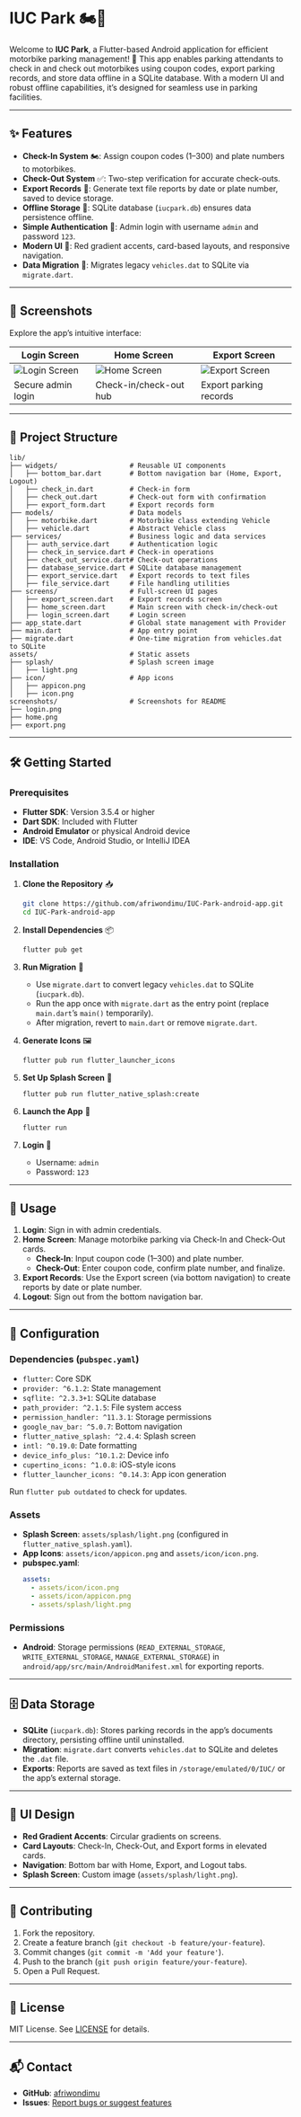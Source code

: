 # IUC Park 🏍️📱

Welcome to **IUC Park**, a Flutter-based Android application for efficient motorbike parking management! 🌟 This app enables parking attendants to check in and check out motorbikes using coupon codes, export parking records, and store data offline in a SQLite database. With a modern UI and robust offline capabilities, it’s designed for seamless use in parking facilities.


---

## ✨ Features

- **Check-In System** 🏍️: Assign coupon codes (1–300) and plate numbers to motorbikes.
- **Check-Out System** ✅: Two-step verification for accurate check-outs.
- **Export Records** 📄: Generate text file reports by date or plate number, saved to device storage.
- **Offline Storage** 💾: SQLite database (`iucpark.db`) ensures data persistence offline.
- **Simple Authentication** 🔐: Admin login with username `admin` and password `123`.
- **Modern UI** 🎨: Red gradient accents, card-based layouts, and responsive navigation.
- **Data Migration** 🔄: Migrates legacy `vehicles.dat` to SQLite via `migrate.dart`.

---

## 📸 Screenshots

Explore the app’s intuitive interface:

| **Login Screen** | **Home Screen** | **Export Screen** |
|------------------|-----------------|-------------------|
| ![Login Screen]([screenshots/login.png](https://github.com/afriwondimu/IUC-Park-android-app/blob/main/assets/screenshots/Loginsample.jpg)) | ![Home Screen](screenshots/home.png) | ![Export Screen](screenshots/export.png) |
| Secure admin login | Check-in/check-out hub | Export parking records |

---

## 📂 Project Structure

```
lib/
├── widgets/                  # Reusable UI components
│   ├── bottom_bar.dart       # Bottom navigation bar (Home, Export, Logout)
│   ├── check_in.dart         # Check-in form
│   ├── check_out.dart        # Check-out form with confirmation
│   ├── export_form.dart      # Export records form
├── models/                   # Data models
│   ├── motorbike.dart        # Motorbike class extending Vehicle
│   ├── vehicle.dart          # Abstract Vehicle class
├── services/                 # Business logic and data services
│   ├── auth_service.dart     # Authentication logic
│   ├── check_in_service.dart # Check-in operations
│   ├── check_out_service.dart# Check-out operations
│   ├── database_service.dart # SQLite database management
│   ├── export_service.dart   # Export records to text files
│   ├── file_service.dart     # File handling utilities
├── screens/                  # Full-screen UI pages
│   ├── export_screen.dart    # Export records screen
│   ├── home_screen.dart      # Main screen with check-in/check-out
│   ├── login_screen.dart     # Login screen
├── app_state.dart            # Global state management with Provider
├── main.dart                 # App entry point
├── migrate.dart              # One-time migration from vehicles.dat to SQLite
assets/                       # Static assets
├── splash/                   # Splash screen image
│   ├── light.png
├── icon/                     # App icons
│   ├── appicon.png
│   ├── icon.png
screenshots/                  # Screenshots for README
├── login.png
├── home.png
├── export.png
```

---

## 🛠️ Getting Started

### Prerequisites
- **Flutter SDK**: Version 3.5.4 or higher
- **Dart SDK**: Included with Flutter
- **Android Emulator** or physical Android device
- **IDE**: VS Code, Android Studio, or IntelliJ IDEA

### Installation
1. **Clone the Repository** 📥
   ```bash
   git clone https://github.com/afriwondimu/IUC-Park-android-app.git
   cd IUC-Park-android-app
   ```

2. **Install Dependencies** 📦
   ```bash
   flutter pub get
   ```

3. **Run Migration** 🔄
   - Use `migrate.dart` to convert legacy `vehicles.dat` to SQLite (`iucpark.db`).
   - Run the app once with `migrate.dart` as the entry point (replace `main.dart`’s `main()` temporarily).
   - After migration, revert to `main.dart` or remove `migrate.dart`.

4. **Generate Icons** 🖼️
   ```bash
   flutter pub run flutter_launcher_icons
   ```

5. **Set Up Splash Screen** 🌟
   ```bash
   flutter pub run flutter_native_splash:create
   ```

6. **Launch the App** 🚀
   ```bash
   flutter run
   ```

7. **Login** 🔑
   - Username: `admin`
   - Password: `123`

---

## 📱 Usage

1. **Login**: Sign in with admin credentials.
2. **Home Screen**: Manage motorbike parking via Check-In and Check-Out cards.
   - **Check-In**: Input coupon code (1–300) and plate number.
   - **Check-Out**: Enter coupon code, confirm plate number, and finalize.
3. **Export Records**: Use the Export screen (via bottom navigation) to create reports by date or plate number.
4. **Logout**: Sign out from the bottom navigation bar.

---

## 🔧 Configuration

### Dependencies (`pubspec.yaml`)
- `flutter`: Core SDK
- `provider: ^6.1.2`: State management
- `sqflite: ^2.3.3+1`: SQLite database
- `path_provider: ^2.1.5`: File system access
- `permission_handler: ^11.3.1`: Storage permissions
- `google_nav_bar: ^5.0.7`: Bottom navigation
- `flutter_native_splash: ^2.4.4`: Splash screen
- `intl: ^0.19.0`: Date formatting
- `device_info_plus: ^10.1.2`: Device info
- `cupertino_icons: ^1.0.8`: iOS-style icons
- `flutter_launcher_icons: ^0.14.3`: App icon generation

Run `flutter pub outdated` to check for updates.

### Assets
- **Splash Screen**: `assets/splash/light.png` (configured in `flutter_native_splash.yaml`).
- **App Icons**: `assets/icon/appicon.png` and `assets/icon/icon.png`.
- **pubspec.yaml**:
  ```yaml
  assets:
    - assets/icon/icon.png
    - assets/icon/appicon.png
    - assets/splash/light.png
  ```

### Permissions
- **Android**: Storage permissions (`READ_EXTERNAL_STORAGE`, `WRITE_EXTERNAL_STORAGE`, `MANAGE_EXTERNAL_STORAGE`) in `android/app/src/main/AndroidManifest.xml` for exporting reports.

---

## 🗄️ Data Storage

- **SQLite** (`iucpark.db`): Stores parking records in the app’s documents directory, persisting offline until uninstalled.
- **Migration**: `migrate.dart` converts `vehicles.dat` to SQLite and deletes the `.dat` file.
- **Exports**: Reports are saved as text files in `/storage/emulated/0/IUC/` or the app’s external storage.

---

## 🎨 UI Design

- **Red Gradient Accents**: Circular gradients on screens.
- **Card Layouts**: Check-In, Check-Out, and Export forms in elevated cards.
- **Navigation**: Bottom bar with Home, Export, and Logout tabs.
- **Splash Screen**: Custom image (`assets/splash/light.png`).

---

## 🤝 Contributing

1. Fork the repository.
2. Create a feature branch (`git checkout -b feature/your-feature`).
3. Commit changes (`git commit -m 'Add your feature'`).
4. Push to the branch (`git push origin feature/your-feature`).
5. Open a Pull Request.

---

## 📜 License

MIT License. See [LICENSE](LICENSE) for details.

---

## 📬 Contact

- **GitHub**: [afriwondimu](https://github.com/afriwondimu)
- **Issues**: [Report bugs or suggest features](https://github.com/afriwondimu/IUC-Park-android-app/issues)
